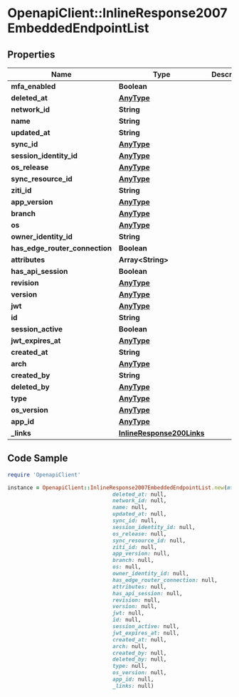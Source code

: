 # OpenapiClient::InlineResponse2007EmbeddedEndpointList

## Properties

Name | Type | Description | Notes
------------ | ------------- | ------------- | -------------
**mfa_enabled** | **Boolean** |  | 
**deleted_at** | [**AnyType**](.md) |  | 
**network_id** | **String** |  | 
**name** | **String** |  | 
**updated_at** | **String** |  | 
**sync_id** | [**AnyType**](.md) |  | 
**session_identity_id** | [**AnyType**](.md) |  | 
**os_release** | [**AnyType**](.md) |  | 
**sync_resource_id** | [**AnyType**](.md) |  | 
**ziti_id** | **String** |  | 
**app_version** | [**AnyType**](.md) |  | 
**branch** | [**AnyType**](.md) |  | 
**os** | [**AnyType**](.md) |  | 
**owner_identity_id** | **String** |  | 
**has_edge_router_connection** | **Boolean** |  | 
**attributes** | **Array&lt;String&gt;** |  | 
**has_api_session** | **Boolean** |  | 
**revision** | [**AnyType**](.md) |  | 
**version** | [**AnyType**](.md) |  | 
**jwt** | [**AnyType**](.md) |  | 
**id** | **String** |  | 
**session_active** | **Boolean** |  | 
**jwt_expires_at** | [**AnyType**](.md) |  | 
**created_at** | **String** |  | 
**arch** | [**AnyType**](.md) |  | 
**created_by** | **String** |  | 
**deleted_by** | [**AnyType**](.md) |  | 
**type** | [**AnyType**](.md) |  | 
**os_version** | [**AnyType**](.md) |  | 
**app_id** | [**AnyType**](.md) |  | 
**_links** | [**InlineResponse200Links**](InlineResponse200Links.md) |  | 

## Code Sample

```ruby
require 'OpenapiClient'

instance = OpenapiClient::InlineResponse2007EmbeddedEndpointList.new(mfa_enabled: null,
                                 deleted_at: null,
                                 network_id: null,
                                 name: null,
                                 updated_at: null,
                                 sync_id: null,
                                 session_identity_id: null,
                                 os_release: null,
                                 sync_resource_id: null,
                                 ziti_id: null,
                                 app_version: null,
                                 branch: null,
                                 os: null,
                                 owner_identity_id: null,
                                 has_edge_router_connection: null,
                                 attributes: null,
                                 has_api_session: null,
                                 revision: null,
                                 version: null,
                                 jwt: null,
                                 id: null,
                                 session_active: null,
                                 jwt_expires_at: null,
                                 created_at: null,
                                 arch: null,
                                 created_by: null,
                                 deleted_by: null,
                                 type: null,
                                 os_version: null,
                                 app_id: null,
                                 _links: null)
```


